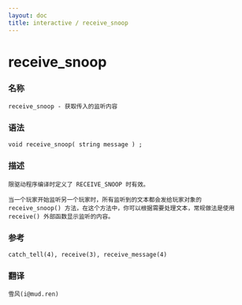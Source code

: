 ```yaml
---
layout: doc
title: interactive / receive_snoop
---
```

# receive_snoop

### 名称

    receive_snoop - 获取传入的监听内容

### 语法

    void receive_snoop( string message ) ;

### 描述

    限驱动程序编译时定义了 RECEIVE_SNOOP 时有效。

    当一个玩家开始监听另一个玩家时，所有监听到的文本都会发给玩家对象的 receive_snoop() 方法，在这个方法中，你可以根据需要处理文本，常规做法是使用 receive() 外部函数显示监听的内容。

### 参考

    catch_tell(4), receive(3), receive_message(4)

### 翻译

    雪风(i@mud.ren)
